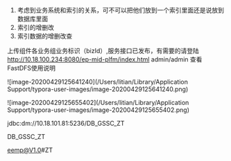 1. 考虑到业务系统和索引的关系，可不可以把他们放到一个索引里面还是说放到数据库里面
2. 索引的增删改
3. 索引数据的增删改查





上传组件各业务组业务标识（bizId）,服务接口已发布，有需要的请登陆
http://10.18.100.234:8080/ep-mid-plfm/index.html    admin/admin 查看FastDFS使用说明

![image-20200429125641240](/Users/litian/Library/Application Support/typora-user-images/image-20200429125641240.png)

![image-20200429125655402](/Users/litian/Library/Application Support/typora-user-images/image-20200429125655402.png)

jdbc:dm://10.18.101.81:5236/DB_GSSC_ZT



DB_GSSC_ZT

eemp@V1.0#ZT